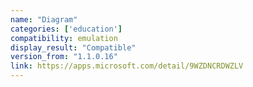 ```yaml
---
name: "Diagram"
categories: ['education']
compatibility: emulation
display_result: "Compatible"
version_from: "1.1.0.16"
link: https://apps.microsoft.com/detail/9WZDNCRDWZLV
---
```

